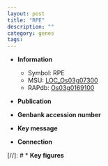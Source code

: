 ```yaml
---
layout: post
title: "RPE"
description: ""
category: genes
tags: 
---
```


* **Information**  
    + Symbol: RPE  
    + MSU: [LOC_Os03g07300](http://rice.uga.edu/cgi-bin/ORF_infopage.cgi?orf=LOC_Os03g07300)  
    + RAPdb: [Os03g0169100](http://rapdb.dna.affrc.go.jp/viewer/gbrowse_details/irgsp1?name=Os03g0169100)  

* **Publication**  

* **Genbank accession number**  

* **Key message**  

* **Connection**  

[//]: # * **Key figures**  



